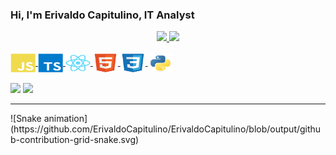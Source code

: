 ### Hi, I'm Erivaldo Capitulino, IT Analyst

<div align="center">
  <a href="https://github.com/ErivaldoCapitulino">
  <img height="160em" src="https://github-readme-stats.vercel.app/api?username=ErivaldoCapitulino&show_icons=true&theme=dracula&include_all_commits=true&count_private=true"/>
  <img height="160em" src="https://github-readme-stats.vercel.app/api/top-langs/?username=ErivaldoCapitulino&layout=compact&langs_count=7&theme=dracula"/>
</div>
  
  <div style="display: inline_block"><br>
    <img align="center" alt="Erivaldo-Js" height="30" width="40" src="https://raw.githubusercontent.com/devicons/devicon/master/icons/javascript/javascript-plain.svg">
    <img align="center" alt="Erivaldo-Ts" height="30" width="40" src="https://raw.githubusercontent.com/devicons/devicon/master/icons/typescript/typescript-plain.svg">
    <img align="center" alt="Erivaldo-React" height="30" width="40" src="https://raw.githubusercontent.com/devicons/devicon/master/icons/react/react-original.svg">
    <img align="center" alt="Erivaldo-HTML" height="30" width="40" src="https://raw.githubusercontent.com/devicons/devicon/master/icons/html5/html5-original.svg">
    <img align="center" alt="Erivaldo-CSS" height="30" width="40" src="https://raw.githubusercontent.com/devicons/devicon/master/icons/css3/css3-original.svg">
    <img align="center" alt="Erivaldo-Python" height="30" width="40" src="https://raw.githubusercontent.com/devicons/devicon/master/icons/python/python-original.svg">
   <!-- <img align="center" alt="Rafa-Csharp" height="30" width="40" src="https://raw.githubusercontent.com/devicons/devicon/master/icons/csharp/csharp-original.svg">-->
  </div><br>
   <!-- <img align="right" alt="Rafa-pic" height="150" style="border-radius:50px;" src="https://media.discordapp.net/attachments/639956127056134178/890373478988013628/Publicacoes_Instagram_1_1.png?width=676&height=676">
  </div> -->
<div>
  <a href = "mailto:vadositi@gmail.com"><img src="https://img.shields.io/badge/-Gmail-%23333?style=for-the-badge&logo=gmail&logoColor=white" target="_blank"></a>
  <a href="https://www.linkedin.com/in/erivaldo-capitulino-b05b2860/" target="_blank"><img src="https://img.shields.io/badge/-LinkedIn-%230077B5?style=for-the-badge&logo=linkedin&logoColor=white" target="_blank"></a> 
 <hr>
  ![Snake animation](https://github.com/ErivaldoCapitulino/ErivaldoCapitulino/blob/output/github-contribution-grid-snake.svg)
</div>
